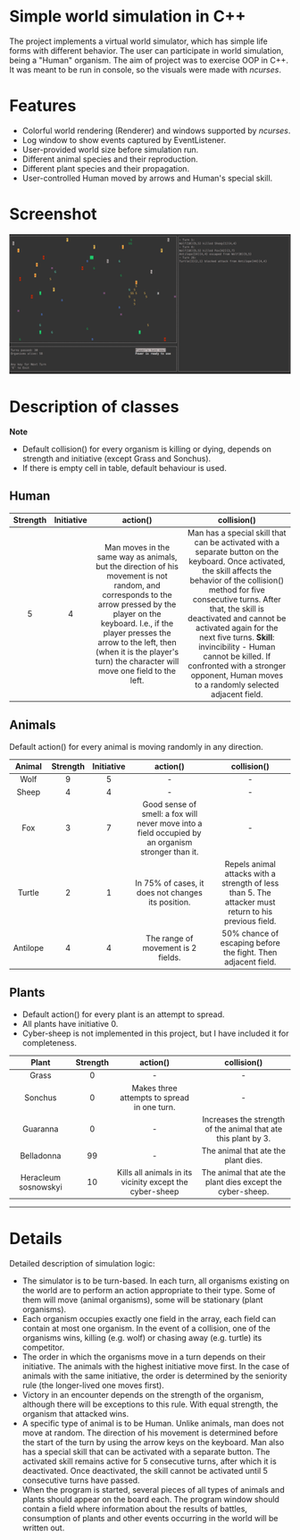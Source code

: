 # Simple world simulation in C++
The project implements a virtual world simulator, which has simple life forms with different behavior. The user can participate in world simulation, being a "Human" organism. The aim of project was to exercise OOP in C++. It was meant to be run in console, so the visuals were made with *ncurses*.

# Features
- Colorful world rendering (Renderer) and windows supported by *ncurses*.
- Log window to show events captured by EventListener.
- User-provided world size before simulation run.
- Different animal species and their reproduction.
- Different plant species and their propagation.
- User-controlled Human moved by arrows and Human's special skill.

# Screenshot
![simulation](showcase.png)

# Description of classes
**Note**
- Default collision() for every organism is killing or dying, depends on strength and initiative (except Grass and Sonchus).
- If there is empty cell in table, default behaviour is used.

## Human


  
| Strength | Initiative | action() | collision() |
| :--------: | :--------: | :--------: | :--------: |
| 5 | 4 | Man moves in the same way as animals, but the direction of his movement is not random, and corresponds to the arrow pressed by the player on the keyboard. I.e., if the player presses the arrow to the left, then (when it is the player's turn) the character will move one field to the left. | Man has a special skill that can be activated with a separate button on the keyboard. Once activated, the skill affects the behavior of the collision() method for five consecutive turns. After that, the skill is deactivated and cannot be activated again for the next five turns. **Skill**: invincibility - Human cannot be killed. If confronted with a stronger opponent, Human moves to a randomly selected adjacent field. |


## Animals
Default action() for every animal is moving randomly in any direction.


  
| Animal | Strength | Initiative | action() | collision() |
| :--------: | :--------: | :--------: | :--------: | :--------: |
| Wolf | 9 | 5 | - | - |
| Sheep | 4 | 4 | - | - |
| Fox | 3 | 7 | Good sense of smell: a fox will never move into a field occupied by an organism stronger than it. | - |
| Turtle | 2 | 1 | In 75% of cases, it does not changes its position. | Repels animal attacks with a strength of less than 5. The attacker must return to his previous field. |
| Antilope | 4 | 4 | The range of movement is 2 fields. | 50% chance of escaping before the fight. Then adjacent field. |



## Plants

- Default action() for every plant is an attempt to spread.
- All plants have initiative 0.
- Cyber-sheep is not implemented in this project, but I have included it for completeness.



| Plant | Strength | action() | collision() |
| :--------: | :--------: | :--------: | :--------: |
| Grass | 0 | - | - |
| Sonchus | 0 | Makes three attempts to spread in one turn. | - |
| Guaranna | 0 | - | Increases the strength of the animal that ate this plant by 3. |
| Belladonna | 99 | - | The animal that ate the plant dies. | 
| Heracleum sosnowskyi | 10 | Kills all animals in its vicinity except the cyber-sheep | The animal that ate the plant dies except the cyber-sheep. |

---

# Details
Detailed description of simulation logic:
- The simulator is to be turn-based. In each turn, all organisms existing on the world are to perform an action appropriate to their type. Some of them will move (animal organisms), some will be stationary (plant organisms). 
- Each organism occupies exactly one field in the array, each field can contain at most one organism. In the event of a collision, one of the organisms wins, killing (e.g. wolf) or chasing away (e.g. turtle) its competitor. 
- The order in which the organisms move in a turn depends on their initiative. The animals with the highest initiative move first. In the case of animals with the same initiative, the order is determined by the seniority rule (the longer-lived one moves first). 
- Victory in an encounter depends on the strength of the organism, although there will be exceptions to this rule. With equal strength, the organism that attacked wins. 
- A specific type of animal is to be Human. Unlike animals, man does not move at random. The direction of his movement is determined before the start of the turn by using the arrow keys on the keyboard. Man also has a special skill that can be activated with a separate button. The activated skill remains active for 5 consecutive turns, after which it is deactivated. Once deactivated, the skill cannot be activated until 5 consecutive turns have passed. 
- When the program is started, several pieces of all types of animals and plants should appear on the board each. The program window should contain a field where information about the results of battles, consumption of plants and other events occurring in the world will be written out.

